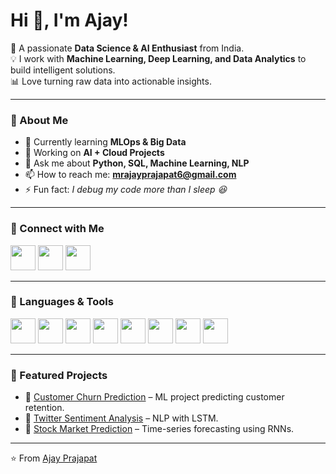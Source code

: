 # Hi 👋, I'm Ajay!

🚀 A passionate **Data Science & AI Enthusiast** from India.  
💡 I work with **Machine Learning, Deep Learning, and Data Analytics** to build intelligent solutions.  
📊 Love turning raw data into actionable insights.  

---

### 🔹 About Me
- 🌱 Currently learning **MLOps & Big Data**
- 🔭 Working on **AI + Cloud Projects**
- 💬 Ask me about **Python, SQL, Machine Learning, NLP**
- 📫 How to reach me: **mrajayprajapat6@gmail.com**
- ⚡ Fun fact: *I debug my code more than I sleep 😆*

---

### 🔹 Connect with Me
<p align="left">
<a href="https://www.linkedin.com/in/ajay-prajapat-276a5024b/"><img src="https://cdn.jsdelivr.net/gh/devicons/devicon/icons/linkedin/linkedin-original.svg" width="40"/></a>
<a href="https://twitter.com/ajay"><img src="https://cdn.jsdelivr.net/gh/devicons/devicon/icons/twitter/twitter-original.svg" width="40"/></a>
<a href="mailto:mrajayprajapat6@gmail.com"><img src="https://cdn.jsdelivr.net/gh/devicons/devicon/icons/google/google-original.svg" width="40"/></a>
</p>

---

### 🔹 Languages & Tools
<p align="left">
<img src="https://cdn.jsdelivr.net/gh/devicons/devicon/icons/python/python-original.svg" width="40"/>
<img src="https://cdn.jsdelivr.net/gh/devicons/devicon/icons/pandas/pandas-original.svg" width="40"/>
<img src="https://cdn.jsdelivr.net/gh/devicons/devicon/icons/numpy/numpy-original.svg" width="40"/>
<img src="https://cdn.jsdelivr.net/gh/devicons/devicon/icons/tensorflow/tensorflow-original.svg" width="40"/>
<img src="https://cdn.jsdelivr.net/gh/devicons/devicon/icons/pytorch/pytorch-original.svg" width="40"/>
<img src="https://cdn.jsdelivr.net/gh/devicons/devicon/icons/mysql/mysql-original.svg" width="40"/>
<img src="https://cdn.jsdelivr.net/gh/devicons/devicon/icons/git/git-original.svg" width="40"/>
<img src="https://cdn.jsdelivr.net/gh/devicons/devicon/icons/docker/docker-original.svg" width="40"/>
</p>

---

### 🔹 Featured Projects
- 📌 [Customer Churn Prediction](https://github.com/ajayprajapat/churn-prediction) – ML project predicting customer retention.
- 📌 [Twitter Sentiment Analysis](https://github.com/ajayprajapat/twitter-sentiment) – NLP with LSTM.
- 📌 [Stock Market Prediction](https://github.com/ajayprajapat/stock-predictor) – Time-series forecasting using RNNs.

---

⭐️ From [Ajay Prajapat](https://github.com/Ajayprajapat01)
